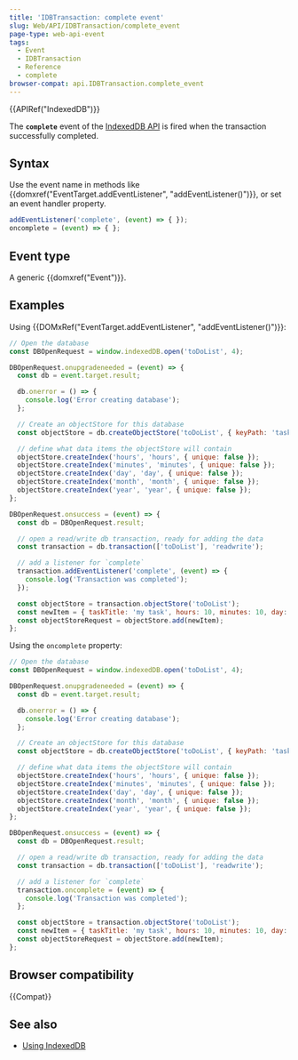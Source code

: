 ```yaml
---
title: 'IDBTransaction: complete event'
slug: Web/API/IDBTransaction/complete_event
page-type: web-api-event
tags:
  - Event
  - IDBTransaction
  - Reference
  - complete
browser-compat: api.IDBTransaction.complete_event
---
```


{{APIRef("IndexedDB")}}

The **`complete`** event of the [IndexedDB API](/en-US/docs/Web/API/IndexedDB_API) is fired when the transaction successfully completed.

## Syntax

Use the event name in methods like {{domxref("EventTarget.addEventListener", "addEventListener()")}}, or set an event handler property.

```js
addEventListener('complete', (event) => { });
oncomplete = (event) => { };
```

## Event type

A generic {{domxref("Event")}}.

## Examples

Using {{DOMxRef("EventTarget.addEventListener", "addEventListener()")}}:

```js
// Open the database
const DBOpenRequest = window.indexedDB.open('toDoList', 4);

DBOpenRequest.onupgradeneeded = (event) => {
  const db = event.target.result;

  db.onerror = () => {
    console.log('Error creating database');
  };

  // Create an objectStore for this database
  const objectStore = db.createObjectStore('toDoList', { keyPath: 'taskTitle' });

  // define what data items the objectStore will contain
  objectStore.createIndex('hours', 'hours', { unique: false });
  objectStore.createIndex('minutes', 'minutes', { unique: false });
  objectStore.createIndex('day', 'day', { unique: false });
  objectStore.createIndex('month', 'month', { unique: false });
  objectStore.createIndex('year', 'year', { unique: false });
};

DBOpenRequest.onsuccess = (event) => {
  const db = DBOpenRequest.result;

  // open a read/write db transaction, ready for adding the data
  const transaction = db.transaction(['toDoList'], 'readwrite');

  // add a listener for `complete`
  transaction.addEventListener('complete', (event) => {
    console.log('Transaction was completed');
  });

  const objectStore = transaction.objectStore('toDoList');
  const newItem = { taskTitle: 'my task', hours: 10, minutes: 10, day: 10, month: 'January', year: 2019 };
  const objectStoreRequest = objectStore.add(newItem);
};
```

Using the `oncomplete` property:

```js
// Open the database
const DBOpenRequest = window.indexedDB.open('toDoList', 4);

DBOpenRequest.onupgradeneeded = (event) => {
  const db = event.target.result;

  db.onerror = () => {
    console.log('Error creating database');
  };

  // Create an objectStore for this database
  const objectStore = db.createObjectStore('toDoList', { keyPath: 'taskTitle' });

  // define what data items the objectStore will contain
  objectStore.createIndex('hours', 'hours', { unique: false });
  objectStore.createIndex('minutes', 'minutes', { unique: false });
  objectStore.createIndex('day', 'day', { unique: false });
  objectStore.createIndex('month', 'month', { unique: false });
  objectStore.createIndex('year', 'year', { unique: false });
};

DBOpenRequest.onsuccess = (event) => {
  const db = DBOpenRequest.result;

  // open a read/write db transaction, ready for adding the data
  const transaction = db.transaction(['toDoList'], 'readwrite');

  // add a listener for `complete`
  transaction.oncomplete = (event) => {
    console.log('Transaction was completed');
  };

  const objectStore = transaction.objectStore('toDoList');
  const newItem = { taskTitle: 'my task', hours: 10, minutes: 10, day: 10, month: 'January', year: 2019 };
  const objectStoreRequest = objectStore.add(newItem);
};
```

## Browser compatibility

{{Compat}}

## See also

- [Using IndexedDB](/en-US/docs/Web/API/IndexedDB_API/Using_IndexedDB)
